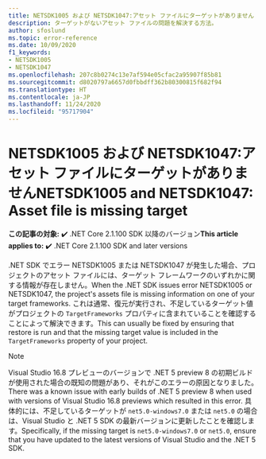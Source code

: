 ```yaml
---
title: NETSDK1005 および NETSDK1047:アセット ファイルにターゲットがありません
description: ターゲットがないアセット ファイルの問題を解決する方法。
author: sfoslund
ms.topic: error-reference
ms.date: 10/09/2020
f1_keywords:
- NETSDK1005
- NETSDK1047
ms.openlocfilehash: 207c8b0274c13e7af594e05cfac2a95907f85b81
ms.sourcegitcommit: d8020797a6657d0fbbdff362b80300815f682f94
ms.translationtype: HT
ms.contentlocale: ja-JP
ms.lasthandoff: 11/24/2020
ms.locfileid: "95717904"
---
```

# <a name="netsdk1005-and-netsdk1047-asset-file-is-missing-target"></a><span data-ttu-id="08cd2-103">NETSDK1005 および NETSDK1047:アセット ファイルにターゲットがありません</span><span class="sxs-lookup"><span data-stu-id="08cd2-103">NETSDK1005 and NETSDK1047: Asset file is missing target</span></span>

<span data-ttu-id="08cd2-104">**この記事の対象:** ✔️ .NET Core 2.1.100 SDK 以降のバージョン</span><span class="sxs-lookup"><span data-stu-id="08cd2-104">**This article applies to:** ✔️ .NET Core 2.1.100 SDK and later versions</span></span>

<span data-ttu-id="08cd2-105">.NET SDK でエラー NETSDK1005 または NETSDK1047 が発生した場合、プロジェクトのアセット ファイルには、ターゲット フレームワークのいずれかに関する情報が存在しません。</span><span class="sxs-lookup"><span data-stu-id="08cd2-105">When the .NET SDK issues error NETSDK1005 or NETSDK1047, the project's assets file is missing information on one of your target frameworks.</span></span> <span data-ttu-id="08cd2-106">これは通常、復元が実行され、不足しているターゲット値がプロジェクトの `TargetFrameworks` プロパティに含まれていることを確認することによって解決できます。</span><span class="sxs-lookup"><span data-stu-id="08cd2-106">This can usually be fixed by ensuring that restore is run and that the missing target value is included in the `TargetFrameworks` property of your project.</span></span>

> [!NOTE]
> <span data-ttu-id="08cd2-107">Visual Studio 16.8 プレビューのバージョンで .NET 5 preview 8 の初期ビルドが使用された場合の既知の問題があり、それがこのエラーの原因となりました。</span><span class="sxs-lookup"><span data-stu-id="08cd2-107">There was a known issue with early builds of .NET 5 preview 8 when used with versions of Visual Studio 16.8 previews which resulted in this error.</span></span> <span data-ttu-id="08cd2-108">具体的には、不足しているターゲットが `net5.0-windows7.0` または `net5.0` の場合は、Visual Studio と .NET 5 SDK の最新バージョンに更新したことを確認します。</span><span class="sxs-lookup"><span data-stu-id="08cd2-108">Specifically, if the missing target is `net5.0-windows7.0` or `net5.0`, ensure that you have updated to the latest versions of Visual Studio and the .NET 5 SDK.</span></span>
